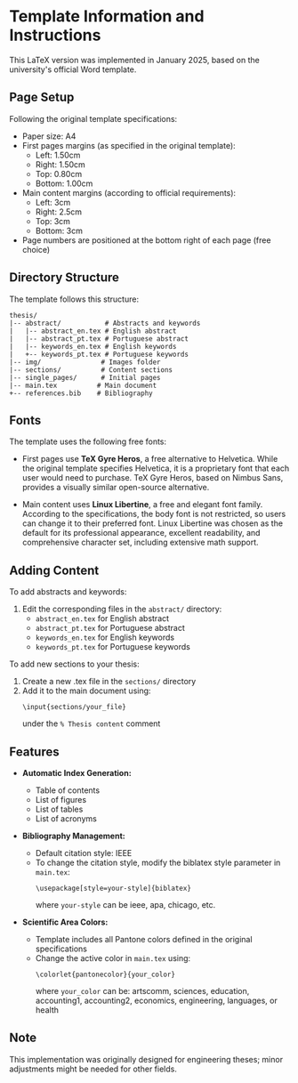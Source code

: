 # Template Information and Instructions

This LaTeX version was implemented in January 2025, based on the university's official Word template.

## Page Setup

Following the original template specifications:

* Paper size: A4
* First pages margins (as specified in the original template):
  * Left: 1.50cm
  * Right: 1.50cm
  * Top: 0.80cm
  * Bottom: 1.00cm
* Main content margins (according to official requirements):
  * Left: 3cm
  * Right: 2.5cm
  * Top: 3cm
  * Bottom: 3cm
* Page numbers are positioned at the bottom right of each page (free choice)

## Directory Structure

The template follows this structure:

```
thesis/
|-- abstract/           # Abstracts and keywords
|   |-- abstract_en.tex # English abstract
|   |-- abstract_pt.tex # Portuguese abstract
|   |-- keywords_en.tex # English keywords
|   +-- keywords_pt.tex # Portuguese keywords
|-- img/               # Images folder
|-- sections/          # Content sections
|-- single_pages/      # Initial pages
|-- main.tex          # Main document
+-- references.bib    # Bibliography
```

## Fonts

The template uses the following free fonts:

* First pages use **TeX Gyre Heros**, a free alternative to Helvetica. While the original template specifies Helvetica, it is a proprietary font that each user would need to purchase. TeX Gyre Heros, based on Nimbus Sans, provides a visually similar open-source alternative.

* Main content uses **Linux Libertine**, a free and elegant font family. According to the specifications, the body font is not restricted, so users can change it to their preferred font. Linux Libertine was chosen as the default for its professional appearance, excellent readability, and comprehensive character set, including extensive math support.

## Adding Content

To add abstracts and keywords:

1. Edit the corresponding files in the `abstract/` directory:
   * `abstract_en.tex` for English abstract
   * `abstract_pt.tex` for Portuguese abstract
   * `keywords_en.tex` for English keywords
   * `keywords_pt.tex` for Portuguese keywords

To add new sections to your thesis:

1. Create a new .tex file in the `sections/` directory
2. Add it to the main document using:
   ```
   \input{sections/your_file}
   ```
   under the `% Thesis content` comment

## Features

* **Automatic Index Generation:**
  * Table of contents
  * List of figures
  * List of tables
  * List of acronyms

* **Bibliography Management:**
  * Default citation style: IEEE
  * To change the citation style, modify the biblatex style parameter in `main.tex`:
    ```
    \usepackage[style=your-style]{biblatex}
    ```
    where `your-style` can be ieee, apa, chicago, etc.

* **Scientific Area Colors:**
  * Template includes all Pantone colors defined in the original specifications
  * Change the active color in `main.tex` using:
    ```
    \colorlet{pantonecolor}{your_color}
    ```
    where `your_color` can be: artscomm, sciences, education, accounting1, accounting2, economics, engineering, languages, or health

## Note

This implementation was originally designed for engineering theses; minor adjustments might be needed for other fields.